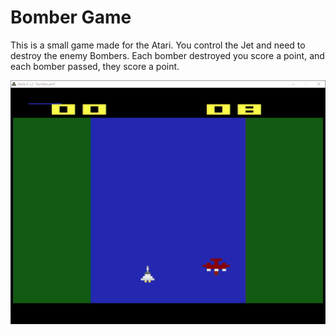 # Bomber Game

This is a small game made for the Atari. You control the Jet and need to destroy the enemy Bombers. Each bomber destroyed you score a point, and each bomber passed, they score a point.

![Bomber Gamer GIF](https://github.com/lucpena/Atari2600/blob/master/9.%20Bomber%20(Game)/ss/bomber.gif)
